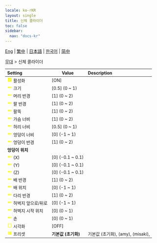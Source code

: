 ```yaml
---
locale: ko-rKR
layout: single
title: 신체 콜라이더
toc: false
sidebar:
  nav: "docs-kr"
---
```

[Eng](/dancexr/menu/2025.4/stage/body_colliders) | [繁中](/tw/dancexr/menu/2025.4/stage/body_colliders) | [日本語](/jp/dancexr/menu/2025.4/stage/body_colliders) | [한국어](/kr/dancexr/menu/2025.4/stage/body_colliders) | [简中](/zh/dancexr/menu/2025.4/stage/body_colliders)

[무대](../menu#무대) > 신체 콜라이더



| Setting | Value | Description |
| :--- | --- | :--- |
|<nobr> ![check_on icon](/images/icon/ic_check_on.png)  활성화</nobr>| [ON] | 
|<nobr> ![slider icon](/images/icon/ic_slider.png)  크기</nobr>| [0.5] (0 ~ 1) | 
|<nobr> ![slider icon](/images/icon/ic_slider.png)  머리 반경</nobr>| [1] (0 ~ 2) | 
|<nobr> ![slider icon](/images/icon/ic_slider.png)  팔 반경</nobr>| [1] (0 ~ 2) | 
|<nobr> ![slider icon](/images/icon/ic_slider.png)  팔뚝</nobr>| [1] (0 ~ 2) | 
|<nobr> ![slider icon](/images/icon/ic_slider.png)  가슴 너비</nobr>| [1] (0 ~ 2) | 
|<nobr> ![slider icon](/images/icon/ic_slider.png)  허리 너비</nobr>| [0.5] (0 ~ 1) | 
|<nobr> ![slider icon](/images/icon/ic_slider.png)  엉덩이 너비</nobr>| [0] (-1 ~ 1) | 
|<nobr> ![slider icon](/images/icon/ic_slider.png)  엉덩이 반경</nobr>| [1] (0 ~ 2) | 
|<nobr> <b>엉덩이 위치</b></nobr>|| 
|<nobr> ![slider icon](/images/icon/ic_slider.png)  (X)</nobr>| [0] (-0.1 ~ 0.1) | 
|<nobr> ![slider icon](/images/icon/ic_slider.png)  (Y)</nobr>| [0] (-0.1 ~ 0.1) | 
|<nobr> ![slider icon](/images/icon/ic_slider.png)  (Z)</nobr>| [0] (-0.1 ~ 0.1) | 
|<nobr> ![slider icon](/images/icon/ic_slider.png)  배 반경</nobr>| [1] (0 ~ 2) | 
|<nobr> ![slider icon](/images/icon/ic_slider.png)  배 위치</nobr>| [0] (-1 ~ 1) | 
|<nobr> ![slider icon](/images/icon/ic_slider.png)  다리 반경</nobr>| [1] (0 ~ 2) | 
|<nobr> ![slider icon](/images/icon/ic_slider.png)  허벅지 앞으로/뒤로</nobr>| [0] (-1 ~ 1) | 
|<nobr> ![slider icon](/images/icon/ic_slider.png)  허벅지 시작 위치</nobr>| [0] (0 ~ 1) | 
|<nobr> ![slider icon](/images/icon/ic_slider.png)  손</nobr>| [0] (0 ~ 1) | 
|<nobr> ![check_off icon](/images/icon/ic_check_off.png)  시각화</nobr>| [OFF] | 
|<nobr> ![list icon](/images/icon/ic_list.png)  프리셋</nobr>| **기본값 (초기화)** | 기본값 (초기화), (amy), (misaki),  |
